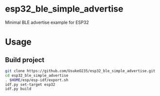 # esp32_ble_simple_advertise
Minimal BLE advertise example for ESP32

# Usage
## Build project
```bash
git clone https://github.com/UsukeO235/esp32_ble_simple_advertise.git
cd esp32_ble_simple_advertise
. $HOME/esp/esp-idf/export.sh
idf.py set-target esp32
idf.py build
```
